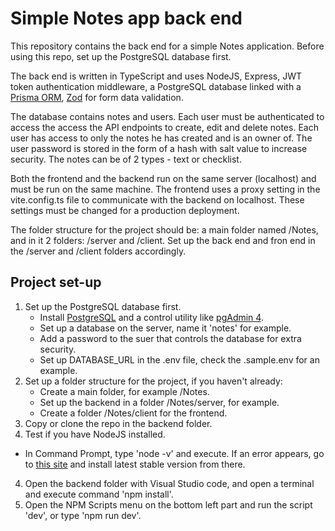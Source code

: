 # Simple Notes app back end

This repository contains the back end for a simple Notes application.
Before using this repo, set up the PostgreSQL database first.

The back end is written in TypeScript and uses NodeJS, Express, JWT token authentication middleware, a PostgreSQL database linked with a [Prisma ORM](https://www.prisma.io/), [Zod](https://zod.dev/) for form data validation.

The database contains notes and users. Each user must be authenticated to access the access the API endpoints to create, edit and delete notes. 
Each user has access to only the notes he has created and is an owner of. The user password is stored in the form of a hash with salt value to increase security.
The notes can be of 2 types - text or checklist.

Both the frontend and the backend run on the same server (localhost) and must be run on the same machine.
The frontend uses a proxy setting in the vite.config.ts file to communicate with the backend on localhost.
These settings must be changed for a production deployment.

The folder structure for the project should be: a main folder named /Notes, and in it 2 folders: /server and /client.
Set up the back end and fron end in the /server and /client folders accordingly.

## Project set-up

1. Set up the PostgreSQL database first.
     - Install [PostgreSQL](https://www.postgresql.org/) and a control utility like [pgAdmin 4](pgadmin.org).
     - Set up a database on the server, name it 'notes' for example.
     - Add a password to the suer that controls the database for extra security.
     - Set up DATABASE_URL in the .env file, check the .sample.env for an example. 
2. Set up a folder structure for the project, if you haven't already:
    - Create a main folder, for example /Notes.
    - Set up the backend in a folder /Notes/server, for example.
    - Create a folder /Notes/client for the frontend.
3. Copy or clone the repo in the backend folder.
3. Test if you have NodeJS installed.
  - In Command Prompt, type 'node -v' and execute. If an error appears, go to [this site](https://nodejs.org/) and install latest stable version from there.
4. Open the backend folder with Visual Studio code, and open a terminal and execute command 'npm install'.
5. Open the NPM Scripts menu on the bottom left part and run the script 'dev', or type 'npm run dev'.
